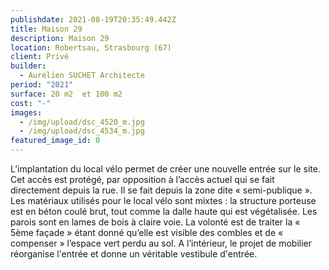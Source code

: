 ```yaml
---
publishdate: 2021-08-19T20:35:49.442Z
title: Maison 29
description: Maison 29
location: Robertsau, Strasbourg (67)
client: Privé
builder:
  - Aurélien SUCHET Architecte
period: "2021"
surface: 20 m2  et 100 m2
cost: "-"
images:
  - /img/upload/dsc_4520_m.jpg
  - /img/upload/dsc_4534_m.jpg
featured_image_id: 0
---
```

L’implantation du local vélo permet de créer une nouvelle entrée sur le site. Cet accès est protégé, par opposition à l’accès actuel qui se fait directement depuis la rue. Il se fait depuis la zone dite « semi-publique ». Les matériaux utilisés pour le local vélo sont mixtes : la structure porteuse est en béton coulé brut, tout comme la dalle haute qui est végétalisée. Les parois sont en lames de bois à claire voie. La volonté est de traiter la  « 5ème façade » étant donné qu’elle est visible des combles et de « compenser » l’espace vert perdu au sol. A l’intérieur, le projet de mobilier réorganise l'entrée et donne un véritable vestibule d'entrée.